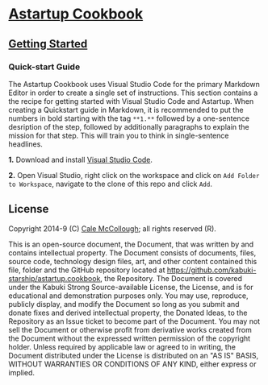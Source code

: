 # [Astartup Cookbook](../readme.md)

## [Getting Started](./readme.md)

### Quick-start Guide

The Astartup Cookbook uses Visual Studio Code for the primary Markdown Editor in order to create a single set of instructions. This section contains a the recipe for getting started with Visual Studio Code and Astartup. When creating a Quickstart guide in Markdown, it is recommended to put the numbers in bold starting with the tag `**1.**` followed by a one-sentence desription of the step, followed by additionally paragraphs to explain the mission for that step. This will train you to think in single-sentence headlines.

**1.** Download and install [Visual Studio Code](https://code.visualstudio.com).

**2.** Open Visual Studio, right click on the workspace and click on `Add Folder to Workspace`, navigate to the clone of this repo and click `Add`.

## License

Copyright 2014-9 (C) [Cale McCollough](https://calemccollough.github.io); all rights reserved (R).

This is an open-source document, the Document, that was written by and contains intellectual property. The Document consists of documents, files, source code, technology design files, art, and other content contained this file, folder and the GitHub repository located at <https://github.com/kabuki-starship/astartup.cookbook>, the Repository. The Document is covered under the Kabuki Strong Source-available License, the License, and is for educational and demonstration purposes only. You may use, reproduce, publicly display, and modify the Document so long as you submit and donate fixes and derived intellectual property, the Donated Ideas, to the Repository as an Issue ticket to become part of the Document. You may not sell the Document or otherwise profit from derivative works created from the Document without the expressed written permission of the copyright holder. Unless required by applicable law or agreed to in writing, the Document distributed under the License is distributed on an "AS IS" BASIS, WITHOUT WARRANTIES OR CONDITIONS OF ANY KIND, either express or implied.

